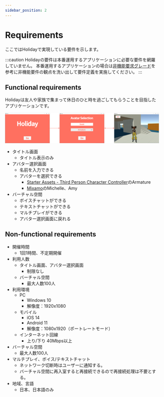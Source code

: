 ```yaml
---
sidebar_position: 2
---
```


# Requirements

ここではHolidayで実現している要件を示します。

:::caution
Holidayの要件は本番運用するアプリケーションに必要な要件を網羅していません。
本番運用するアプリケーションの場合は[非機能要求グレード](https://www.ipa.go.jp/sec/softwareengineering/std/ent03-b.html)を参考に非機能要件の観点を洗い出して要件定義を実施してください。
:::

## Functional requirements

Holidayは友人や家族で集まって休日のひと時を過ごしてもらうことを目指したアプリケーションです。

![holiday](/img/holiday.png)

- タイトル画面
  - タイトル表示のみ
- アバター選択画面
  - 名前を入力できる
  - アバターを選択できる
    - [Starter Assets - Third Person Character Controller](https://assetstore.unity.com/packages/essentials/starter-assets-third-person-character-controller-196526)のArmature
    - [Mixamo](https://www.mixamo.com)のMichelle、Amy
- バーチャル空間
  - ボイスチャットができる
  - テキストチャットができる
  - マルチプレイができる
  - アバター選択画面に戻れる

## Non-functional requirements

- 開催時間
  - 1回1時間、不定期開催
- 利用人数
  - タイトル画面、アバター選択画面
    - 制限なし
  - バーチャル空間
    - 最大人数100人
- 利用環境
  - PC
    - Windows 10
    - 解像度：1920x1080
  - モバイル
    - iOS 14
    - Android 11
    - 解像度：1080x1920（ポートレートモード）
  - インターネット回線
    - 上り/下り 40Mbps以上
- バーチャル空間
  - 最大人数100人
- マルチプレイ、ボイス/テキストチャット
  - ネットワーク切断時はユーザーに通知する。
  - バーチャル空間に再入室すると再接続できるので再接続処理は不要とする。
- 地域、言語
  - 日本、日本語のみ

<!--
    - マルチプレイ
      - 100人目まではマルチプレイに参加できる
        - 自分が全員に表示される
      - 101～120人目までは待機状態となりマルチプレイに参加できない
        - 自分が非表示、100人の様子は見える
        - 待機状態、他の人から見えていないことをユーザに通知
        - 他の人が抜けて順番が回ってくるとマルチプレイに参加できる
        - マルチプレイに参加したことをユーザに通知
      - 121人目以降はステージにアクセスできない
        - 人数オーバーでアクセスできないことをユーザに通知
    - テキストチャット
      - 待機状態を含めた120人全員が使用できる
    - ボイスチャット
      - 待機状態を含めた120人全員が使用できる
-->